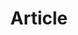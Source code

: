 ---
title: Article
img: https://res.cloudinary.com/dhodsjwfh/image/upload/v1680231370/newspaper_dms9lp.jpg
cascade:
  family: regular
  categories: [article]
  draft: false
---